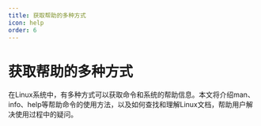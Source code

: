 ```yaml
---
title: 获取帮助的多种方式
icon: help
order: 6
---
```


# 获取帮助的多种方式

在Linux系统中，有多种方式可以获取命令和系统的帮助信息。本文将介绍man、info、help等帮助命令的使用方法，以及如何查找和理解Linux文档，帮助用户解决使用过程中的疑问。

